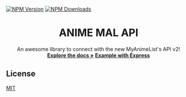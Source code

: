 [![NPM Version][npm-image]][npm-url]
[![NPM Downloads][downloads-image]][downloads-url]

<p align="center">
  <h1 align="center">ANIME MAL API</h1>

  <p align="center">
    An awesome library to connect with the new MyAnimeList's API v2!<br />
    <a href="https://github.com/droidxrx/anime-mal-api"><strong>Explore the docs »</strong></a> <a href="https://github.com/droidxrx/anime-mal-api/tree/master/example"><strong>Example with Express</strong></a>
  </p>
</p>

## License

[MIT](LICENSE)

[npm-image]: https://img.shields.io/npm/v/anime-mal-api.svg
[npm-url]: https://npmjs.org/package/anime-mal-api
[downloads-image]: https://img.shields.io/npm/dm/anime-mal-api.svg
[downloads-url]: https://npmjs.org/package/anime-mal-api